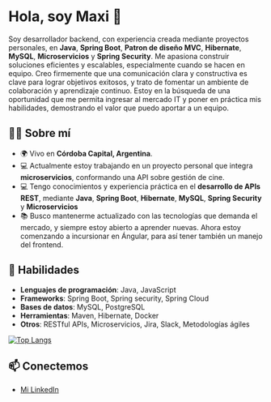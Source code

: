 # Hola, soy Maxi 👋

Soy desarrollador backend, con experiencia creada mediante proyectos personales, en **Java**, **Spring Boot**, **Patron de diseño MVC**, **Hibernate**, **MySQL**, **Microservicios** y **Spring Security**. Me apasiona construir soluciones eficientes y escalables, especialmente cuando se hacen en equipo. Creo firmemente que una comunicación clara y constructiva es clave para lograr objetivos exitosos, y trato de fomentar un ambiente de colaboración y aprendizaje continuo.
Estoy en la búsqueda de una oportunidad que me permita ingresar al mercado IT y poner en práctica mis habilidades, demostrando el valor que puedo aportar a un equipo.

## 🧑‍💻 Sobre mí
- 🌍 Vivo en **Córdoba Capital, Argentina**.
- 💻 Actualmente estoy trabajando en un proyecto personal que integra **microservicios**, conformando una API sobre gestión de cine.
- 💻 Tengo conocimientos y experiencia práctica en el **desarrollo de APIs REST**, mediante **Java**, **Spring Boot**, **Hibernate**, **MySQL**, **Spring Security** y **Microservicios**
- 📚 Busco mantenerme actualizado con las tecnologías que demanda el mercado, y siempre estoy abierto a aprender nuevas. Ahora estoy comenzando a incursionar en Ángular, para así tener también un manejo del frontend.

## 🚀 Habilidades
- **Lenguajes de programación**: Java, JavaScript
- **Frameworks**: Spring Boot, Spring security, Spring Cloud
- **Bases de datos**: MySQL, PostgreSQL
- **Herramientas**: Maven, Hibernate, Docker
- **Otros**: RESTful APIs, Microservicios, Jira, Slack, Metodologías ágiles


[![Top Langs](https://github-readme-stats.vercel.app/api/top-langs/?username=maximarcos&langs_count=5&layout=compact&hide=html)](https://github.com/tuwus)

## 📫 Conectemos
- [Mi LinkedIn](https://www.linkedin.com/in/maximiliano-abel-marcos)
